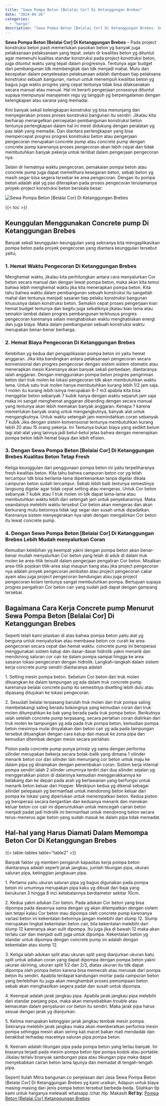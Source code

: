 ```yaml
---
title: "Sewa Pompa Beton [Belalai Cor] Di Ketanggungan Brebes"
date: "2024-04-26"
categories: 
  - "harga"
description: "Sewa Pompa Beton [Belalai Cor] Di Ketanggungan Brebes. Seperti itulah Mitra bangunan.co penjelasan dari Jasa Sewa Pompa Beton [Belalai Cor] Di Ketanggungan..."
---
```


**Sewa Pompa Beton \[Belalai Cor\] Di Ketanggungan Brebes** – Pada project konstruksi beton pasti memerlukan pasokan beton yg banyak juga pelaksanaan pelaksanaan yang tepat. selain dr kwalitas beton yg dituntut agar memenuhi kualitas standar konstruksi pada project konstruksi beton, juga dituntut waktu yang tepat dalam progresnya. Tentunya agar budget dari pembangunan tdk membengkak dan tdk menjadi mahal. Mutu dan kecepatan dalam penyelesaian pelaksanaan adalah dambaan tiap pelaksana konstruksi sebuah bangunan, namun untuk menempuh kwalitas beton yg bagus juga waktu progres yang cepat tentunya tidak bisa dilaksanakan secara manual atau manual. Hal ini berarti pengerjaan prosesnya dituntut supaya mempunyai manajemen regu yg tangguh yg berpengalaman dengan kelengkapan atau sarana yang memadai.

Kini banyak sekali kelengkapan konstruksi yg bisa menunjang dan menyegerakan proses proses konstruksi bangunan itu sendiri. Jikalau kita berharap menargetkan percepatan pembangunan konstruksi beton tentunya perlengkapan dalam hal ini mesti didukung dengan peralatan yg pas ialah yang memadai. Dan diantara perlengkapan yang bisa mempercepat progres progres konstruksi beton atau pengerjaan pengecoran merupakan concrete pump atau concrete pump dengan concrete pump karenanya proses pengecoran akan lebih cepat dan tidak membutuhkan banyak pekerja untuk terlibat dalam pengerjaan pengecoran nya.

Selain dr hematnya waktu pengecoran, pemakaian pompa beton atau concrete pump juga dapat memelihara kesegaran beton, sebab beton yg masih segar bisa segera tersebar ke area pengecoran. Dengan itu pompa beton adalah alat yg pas diterapkan pada proses pengecoran terutamanya proyek-project konstruksi beton berskala besar.

![Sewa Pompa Beton [Belalai Cor] Di Ketanggungan Brebes](/images/sewa-concrete-pump-21.png)

{{< toc >}}

## Keunggulan Menggunakan Concrete pump Di Ketanggungan Brebes

Banyak sekali keunggulan-keunggulan yang sekiranya kita mengaplikasikan pompa beton pada proyek pengecoran yang diantara keunggulan tersebut yaitu;

### 1\. Hemat Waktu Pengecoran Di Ketanggungan Brebes

Menghemat waktu, jikalau kita perhitungkan antara cara menyalurkan Cor beton secara manual dan dengan lewat pompa beton, maka akan kita temui bahwa lebih menghemat waktu jika kita menerapkan pompa beton. Kita tahu bahwa waktu dalam pembangunan sebuah konstruksi itu sangatlah mahal dan tentunya menjadi sasaran tiap pelaku konstruksi bangunan khususnya dalam konstruksi beton. Semakin cepat proses pengerjaan kian hemat budget tentunya dan begitu juga sebaliknya jikalau kian lama atau semakin lambat dalam progres pembangunan terkhusus progres pengecoran karenanya selain menghabiskan waktu menghabiskan energi dan juga biaya. Maka dalam pembangunan sebuah konstruksi waktu merupakan benar-benar berharga.

### 2\. Hemat Biaya Pengecoran Di Ketanggungan Brebes

Kelebihan yg kedua dari pengaplikasian pompa beton ini yaitu hemat anggaran. Jika kita bandingkan antara pelaksanaan pengecoran secara konvensional dan progres pengecoran dengan sistem sistem otomatis atau menerapkan mesin Karenanya akan banyak sekali perbedaan, diantaranya ialah anggaran. Dengan menggunakan pompa beton progres pengiriman beton dari truk molen ke lokasi pengecoran tdk akan membutuhkan waktu lama. Untuk satu truk molen hanya membutuhkan kurang lebih 1/2 jam saja. 1 molen itu kurang lebih isinya merupakan 6-7 m3 apabila kita bisa menggelar beton sebanyak 7 kubik hanya dengan waktu separuh jam saja maka ini sangat menghemat anggaran dibanding dengan secara manual yang tentunya akan lebih memakan banyak anggaran. Kenapa ? karena memerlukan banyak orang untuk mengangkutnya, banyak alat untuk mengangkutnya. Untuk waktu setengah jam memindahkan coran sebanyak 7 kubik Jika dengan sistem konvensional tentunya membutuhkan kurang lebih 20 atau 15 orang pekerja. Ini Tentunya bukan biaya yang sedikit belum lagi alat-alat yang lainnya jadi betul-betul jelas bahwa dengan menerapkan pompa beton lebih hemat biaya dan lebih efisien.

### 3\. Dengan Sewa Pompa Beton \[Belalai Cor\] Di Ketanggungan Brebes Kualitas Beton Tetap Fresh

Ketiga keunggulan dari penggunaan pompa beton ini yaitu terpeliharanya fresh kwalitas beton. Kita tahu bahwa campuran beton cor yg telah tercampur tdk bisa berlama-lama diperkenankan tanpa digelar dikala campuran beton sudah tercampur. Sebab lebih baik tentunya semestinya langsung digelar agar tidak cepat setting atau mengeras. Untuk Cor beton sebanyak 7 kubik atau 1 truk molen ini tdk dapat lama-lama atau membutuhkan waktu lebih dari setengah jam untuk penyebarannya. Maka seandainya melebihi waktu tersebut Cor beton akan mengeras dan akan berkurang mutu betonnya tidak lagi segar dan susah untuk dipadatkan. Karenanya sistem menyegerakan nya ialah dengan mengalirkan Cor beton itu lewat concrete pump.

### 4\. Dengan Sewa Pompa Beton \[Belalai Cor\] Di Ketanggungan Brebes Lebih Mudah menyalurkan Coran

Kemudian kelebihan yg keempat yakni dengan pompa beton akan benar-benar mudah menyalurkan Cor beton yang telah di aduk di dalam truk molen ke area-titik tersulit dalam pengerjaan pengaliran Cor beton. Misalkan area-titik pojokan titik-area slup maupun tiang atau jika project pengecoran nya adalah proyek pengecoran jembatan atau project pengecoran cakar ayam atau juga project pengecoran bendungan atau juga project pengecoran kolam tentunya sangat membutuhkan pompa. Bertujuan supaya progres pengaliran Cor beton cair yang sudah jadi dapat dengan gampang tersebar.

## Bagaimana Cara Kerja Concrete pump Menurut Sewa Pompa Beton \[Belalai Cor\] Di Ketanggungan Brebes

Seperti telah kami jelaskan di atas bahwa pompa beton yaitu alat yg berguna untuk menyalurkan atau membawa beton cor curah ke area pengecoran secara cepat dan hemat waktu. concrete pump ini beroperasi menggunakan sistem katup dan dasar-dasar hidrolik yakni menarik dan mendorong saluran cor cair ke dalam pompa sampai hingga ke area sasaran lokasi pengecoran dengan hidrolik. Langkah-langkah dalam sistem kerja concrete pump sendiri diantaranya adalah

1\. Setting mesin pompa beton. Sebelum Cor beton dari truk molen dituangkan ke dalam tampungan yg ada dalam truk concrete pump karenanya belalai concrete pump itu semestinya disetting lebih dulu atau dipasang ditujukan ke lokasi pengecoran.

2\. Sesudah belalai terpasang barulah truk molen dan truk pompa saling membelakangi saling beradu bokongnya yang kemudian coran dari truk molen ditumpahkan ke bak yang berada pada truk pompa beton. Berikutnya ialah setelah concrete pump terpasang, secara perlahan coran dialirkan dari truk molen ke tampungan yg ada pada truk pompa beton, kemudian pompa beton mesinnya mulai dinyalakan dan beton cair yg ada pada tampungan tersebut dituangkan dengan cara katup dan masuk ke zona pipa dan kemudian ditembak dengan mesin secara perlahan.

Piston pada concrete pump punya prinsip yg sama dengan performa silinder merupakan bekerja secara bolak-balik yang dimana 1 silinder menarik beton cor dan silinder lain menunjang cor beton untuk maju ke dalam pipa yg dinamakan dengan penembakan coran. Sistem kerja internal pompa sendiri ialah 2 silinder umumnya terdiri dari dua silinder sejalan yg menggerakkan piston di dalamnya kemudian menggerakkannya ke belakang dan ke depan pada arah yg berlawanan yang berfungsi untuk menarik beton keluar dari Hopper. Meskipun kedua yg dikenal sebagai silinder pelepasan yg bermanfaat untuk mendorong beton keluar dari pompa ke lokasi yang diperlukan untuk menempatkan beton. Kedua piston yg beroperasi secara bergantian dan keduanya menarik dan menekan keluar beton cor cair ini diperuntukkan untuk mencegah cairan beton menjadi padat jadi hidrolik ini bermanfaat untuk mendorong beton secara terus-menerus agar beton yang sudah masuk ke dalam pipa tidak memadat.

## Hal-hal yang Harus Diamati Dalam Memompa Beton Cor Di Ketanggungan Brebes

{{< table-tables table="table2" >}}

Banyak faktor yg memberi pengaruh kapasitas kerja pompa beton diantaranya adalah seperti jarak jangkau, jumlah tikungan pipa, ukuran saluran pipa, ketinggian jangkauan pipa.

1\. Pertama yaitu ukuran saluran pipa yg bagus digunakan pada pompa beton ini umumnya merupakan pipa kaku yg dibuat dari baja yang berukuran 3 hingga 8 inci ketebalannya berdiameter sekitar 10cm.

2\. Kedua yakni adukan Cor beton. Pada adukan Cor beton yang bisa dipompa pada dasarnya sama dengan yg akan ditempatkan dengan sistem lain tetapi kalau Cor beton mau dipompa oleh concrete pump karenanya variasi beton ini kekentalan betonnya jangan melebihi dari slump 12. Slump merupakan tingkat kekentalan beton cair, bila kekentalan melebihi dari slump 12 karenanya akan sulit dipompa. Itu juga jika di bawah 12 maka akan terlalu cair dan menjadi sulit juga untuk dipompa. Kekentalan beton yg standar untuk dipompa dengan concrete pump ini adalah dengan kekentalan atau slump 12.

3\. Ketiga ialah adukan split atau ukuran split yang dianjurkan ukuran batu split untuk adukan coran yang dapat dipompa dengan pompa beton yakni ukuran skrining, ukuran split 1/2 dan 2/3, diatas ukuran itu tdk dapat dipompa oleh pompa beton karena bisa memecah atau merusak dari pompa beton itu sendiri. Apabila terdapat kandungan mortar pada campuran beton yang berlebihan itu juga akan menghambat proses pemompaan beton sebab akan menghasilkan segera padat dan susah untuk dipompa.

4\. Keempat adalah jarak jangkau pipa. Apabila jarak jangkau pipa melebihi dari standar panjang pipa, maka akan menyebabkan trouble atau kemacetan dalam penyaluran cor beton itu sendiri. Maka jarak pipa harus sesuai dengan jarak yg dianjurkan.

5\. Kelima merupakan ketinggian jarak jangkau tembak mesin pompa. Sekiranya melebihi jarak jangkau maka akan memberatkan performa mesin pompa sehingga mesin akan sering kali macet bakan mati mendadak dan berakibat terhadap macetnya saluran pipa pompa beton.

6\. Keenam adalah tikungan pipa pada pompa beton yang terlau banyak. Ini biasanya terjadi pada mesim pompa beton tipe pompa kodok atau portable. Jikalau terlalu bnanyak sambungan pipa atau tikungan pipa maka dapat menyebabkan cairan beton lama lajunya dan memadat di tengah-tengah pipa.

Seperti itulah Mitra bangunan.co penjelasan dari Jasa Sewa Pompa Beton \[Belalai Cor\] Di Ketanggungan Brebes yg kami uraikan, Adapun untuk biaya masing-masing dari jenis pompa beton tersebut berbeda-beda. Silahkan tlp kami untuk harganya melewati whatsapp /chat /tlp. Makasih
**Ref by:** [Pompa Beton [Belalai Cor] Ketanggungan Brebes](https://id.wikipedia.org/wiki/Pompa)
